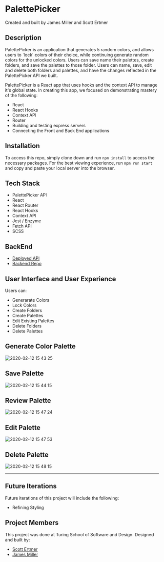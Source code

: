 # PalettePicker

Created and built by James Miller and Scott Ertmer

## Description

PalettePicker is an application that generates 5 random colors, and allows users to 'lock' colors of their choice, while continuing generate random colors for the unlocked colors. Users can save name their palettes, create folders, and save the palettes to those folder. Users can name, save, edit and delete both folders and palettes, and have the changes reflected in the PalettePicker API we built.

PalettePicker is a React app that uses hooks and the context API to manage it's global state.
In creating this app, we focused on demonstrating mastery of the following:
* React
* React Hooks
* Context API
* Router
* Building and testing express servers
* Connecting the Front and Back End applications

## Installation

To access this repo, simply clone down and run `npm install` to access the necessary packages.  For the best viewing experience, run `npm run start` and copy and paste your local server into the browser.

## Tech Stack
* PalettePicker API
* React
* React Router
* React Hooks
* Context API
* Jest / Enzyme
* Fetch API
* SCSS

## BackEnd
* [Deployed API](https://arcane-coast-01290.herokuapp.com/)
* [Backend Repo](https://github.com/JamesRexMiller4/palette_picker_BE)

## User Interface and User Experience
Users can:
* Generarate Colors
* Lock Colors
* Create Folders
* Create Palettes
* Edit Existing Palettes
* Delete Folders
* Delete Palettes

## Generate Color Palette
![2020-02-12 15 43 25](https://user-images.githubusercontent.com/27719824/74384916-8b4e4700-4daf-11ea-9d76-5b6c91a6215a.gif)


## Save Palette 
![2020-02-12 15 44 15](https://user-images.githubusercontent.com/27719824/74384797-4f1ae680-4daf-11ea-902c-2a09f5e9f46b.gif)

## Review Palette
![2020-02-12 15 47 24](https://user-images.githubusercontent.com/27719824/74384971-ae78f680-4daf-11ea-90ad-f7237dc9aa96.gif)

## Edit Palette
![2020-02-12 15 47 53](https://user-images.githubusercontent.com/27719824/74385082-f1d36500-4daf-11ea-90a4-8b453a7863c4.gif)

## Delete Palette
![2020-02-12 15 48 15](https://user-images.githubusercontent.com/27719824/74385026-cbadc500-4daf-11ea-826c-61a5119d8268.gif)

---

## Future Iterations 
Future iterations of this project will include the following:
* Refining Styling

## Project Members
This project was done at Turing School of Software and Design.
Designed and built by:
- [Scott Ertmer](https://github.com/sertmer)
- [James Miller](https://github.com/jamesrexmiller4)
